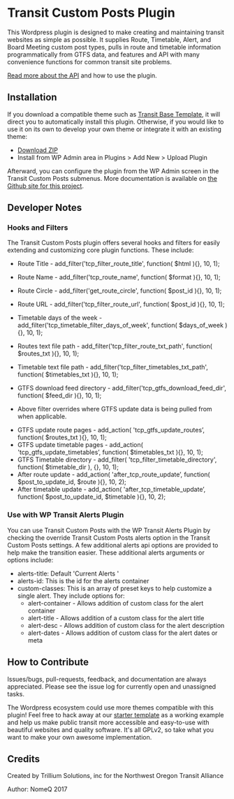 # Transit Custom Posts Plugin

This Wordpress plugin is designed to make creating and maintaining transit websites as simple as possible. It supplies Route, Timetable, Alert, and Board Meeting custom post types, pulls in route and timetable information programmatically from GTFS data, and features and API with many convenience functions for common transit site problems.

[Read more about the API]() and how to use the plugin.

## Installation

If you download a compatible theme such as [Transit Base Template](https://github.com/trilliumtransit/transit-base-template), it will direct you to automatically install this plugin. Otherwise, if you would like to use it on its own to develop your own theme or integrate it with an existing theme:

* [Download ZIP](https://github.com/trilliumtransit/transit-custom-posts/archive/master.zip)
* Install from WP Admin area in Plugins > Add New > Upload Plugin

Afterward, you can configure the plugin from the WP Admin screen in the Transit Custom Posts submenus. More documentation is available on [the Github site for this project](https://trillium-solutions.github.io/transit-custom-posts/).

## Developer Notes ## 

### Hooks and Filters ### 

The Transit Custom Posts plugin offers several hooks and filters for easily extending and customizing core plugin functions. These include: 

- Route Title - add_filter('tcp_filter_route_title', function( $html ){}, 10, 1);
- Route Name - add_filter('tcp_route_name', function( $format ){}, 10, 1);
- Route Circle - add_filter('get_route_circle', function( $post_id ){}, 10, 1);
- Route URL - add_filter('tcp_filter_route_url', function( $post_id ){}, 10, 1);

- Timetable days of the week - add_filter('tcp_timetable_filter_days_of_week', function( $days_of_week ){}, 10, 1);
- Routes text file path - add_filter('tcp_filter_route_txt_path', function( $routes_txt ){}, 10, 1);
- Timetable text file path - add_filter('tcp_filter_timetables_txt_path', function( $timetables_txt ){}, 10, 1);
- GTFS download feed directory - add_filter('tcp_gtfs_download_feed_dir', function( $feed_dir ){}, 10, 1);
* Above filter overrides where GTFS update data is being pulled from when applicable.
- GTFS update route pages - add_action( 'tcp_gtfs_update_routes’, function( $routes_txt ){}, 10, 1);
- GTFS update timetable pages - add_action( 'tcp_gtfs_update_timetables’, function( $timetables_txt ){}, 10, 1);
- GTFS Timetable directory - add_filter( 'tcp_filter_timetable_directory', function( $timetable_dir ), {}, 10, 1);
- After route update - add_action( 'after_tcp_route_update’, function( $post_to_update_id, $route ){}, 10, 2);
- After timetable update - add_action( 'after_tcp_timetable_update’, function( $post_to_update_id, $timetable ){}, 10, 2);

### Use with WP Transit Alerts Plugin ###

You can use Transit Custom Posts with the WP Transit Alerts Plugin by checking the override Transit Custom Posts alerts option in the Transit Custom Posts settings. A few additional alerts api options are provided to help make the transition easier. These additional alerts arguments or options include:

 - alerts-title: Default 'Current Alerts '
 - alerts-id: This is the id for the alerts container
 - custom-classes: This is an array of preset keys to help customize a single alert. They include options for: 
    - alert-container - Allows addition of custom class for the alert container
    - alert-title - Allows addition of a custom class for the alert title
    - alert-desc - Allows addition of custom class for the alert description
    - alert-dates - Allows addition of custom class for the alert dates or meta

## How to Contribute

Issues/bugs, pull-requests, feedback, and documentation are always appreciated. Please see the issue log for currently open and unassigned tasks.

The Wordpress ecosystem could use more themes compatible with this plugin! Feel free to hack away at our [starter template](https://github.com/trilliumtransit/transit-base-template) as a working example and help us make public transit more accessible and easy-to-use with beautiful websites and quality software. It's all GPLv2, so take what you want to make your own awesome implementation.

## Credits

Created by Trillium Solutions, inc for the Northwest Oregon Transit Alliance

Author: NomeQ 2017
